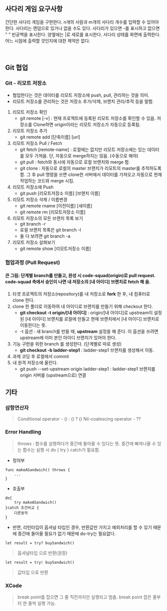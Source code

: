 ## 사다리 게임 요구사항

간단한 사다리 게임을 구현한다.
n개의 사람과 m개의 사다리 개수를 입력할 수 있어야 한다.
사다리는 랜덤으로 있거나 없을 수도 있다.
사다리가 있으면 -를 표시하고 없으면 " " 빈공백을 표시한다. 양옆에는 |로 세로를 표시한다.
사다리 상태를 화면에 출력한다. 어느 시점에 출력할 것인지에 대한 제약은 없다.

<br/>

## Git 협업

### Git - 리모트 저장소

- 협업한다는 것은 데이터를 리모트 저장소에 push, pull, 관리하는 것을 의미.
- 리모트 저장소를 관리하는 것은 저장소 추가/삭제, 브랜치 관리/추적 등을 말함.

1. 리모트 저장소 확인
    - git remote [-v] : 현재 프로젝트에 등록된 리모트 저장소를 확인할 수 있음. 저장소를 Clone하면 origin이라는 리모트 저장소가 자동으로 등록됨.
2. 리모트 저장소 추가
    - git remote add [단축이름] [url]
3. 리모트 저장소 Pull / Fetch
    - git fetch [remote-name] : 로컬에는 없지만 리모트 저장소에는 있는 데이터를 모두 가져옴. 단, 자동으로 merge하지는 않음. (수동으로 해야)
    - git pull : fetch와 동시에 자동으로 로컬 브랜치와 merge 함.
    - git clone : 자동으로 로컬의 master 브랜치가 리모트의 master를 추적하도록 함. 그 후 pull 명령을 쓰면 clone한 서버에서 데이터를 가져오고 자동으로 현재 작업하는 코드와 merge 시킴.
4. 리모트 저장소에 Push
    - git push [리모트저장소 이름] [브랜치 이름]
5. 리모트 저장소 삭제 / 이름변경
    - git remote rname [이전이름] [새이름]
    - git remote rm [리모트저장소 이름]
6. 리모트 저장소의 모든 브랜치 목록 보기
    - git branch -r
    - 로컬 브랜치 목록은 git branch -l
    - 둘 다 보려면 git branch -a
7. 리모트 저장소 살펴보기
    - git remote show [리모트저장소 이름]

### 협업과정 (Pull Request)

#### 큰 그림: 단계별 branch를 만들고, 완성 시 code-squad(origin)로 pull request. code-squad 측에서 승인이 나면 내 저장소의 [내 아이디] 브랜치로 fetch 해 옴.

1. 타겟 프로젝트의 저장소(repository)를 내 저장소로 **fork** 한 후, 내 컴퓨터로 clone 한다.
2. clone 한 폴더로 이동하여 내 아이디로 브랜치를 만들기 위해 checkout 한다.
	- **git checkout -t origin/[내 아이디]** : origin/[내 아이디]로 upstream이 설정된 [내 아이디] 브랜치를 로컬에 만들고 현재 브랜치에서 [내 아이디] 브랜치로 이동한다는 뜻.
	- -t 옵션 : 새 branch를 만들 때, **upstream** 설정을 해 준다. 이 옵션을 쓰려면 upstream에 이미 본인 아이디 브랜치가 있어야 한다.
3. 기능 구현을 위한 branch 를 생성한다. (단계별로 따로 생성)
	- **git checkout -b ladder-step1** : ladder-step1 브랜치를 생성해서 이동.
4. 과제 코딩 후 로컬에서 commit
5. 내 원격 저장소에 올린다.
	- git push --set-upstream origin ladder-step1 : ladder-step1 브랜치를 origin 서버를 (upstream으로) 연결


## 기타

### 삼항연산자
> Conditional operator - () : () ? ()
> Nil-coalescing operator - ??
 

### Error Handling
> throws : 함수를 실행하다가 중간에 돌아올 수 있다는 뜻.
> 중간에 빠져나올 수 있는 함수는 실행 시 do { try } catch가 필요함.

- 정의부

```
func makeASandwich() throws {
	...
}
```

- 호출부

```
do{
	try makeASandwich()
}catch 조건비교 {
	다른동작
}
```


- 반면, 리턴타입이 옵셔널 타입인 경우, 반환값만 가지고 예외처리를 할 수 있기 때문에 중간에 돌아올 필요가 없기 때문에 do-try는 필요없다.

 
`let result = try? buySandwich()` 

> 옵셔널타입 으로 반환(권장)

`let result = try! buySandwich()` 

> 값타입 으로 반환


### XCode
> break point를 잡으면 그 줄 직전까지만 실행되고 멈춤. break point 잡은 줄부터 한 줄씩 실행 가능.